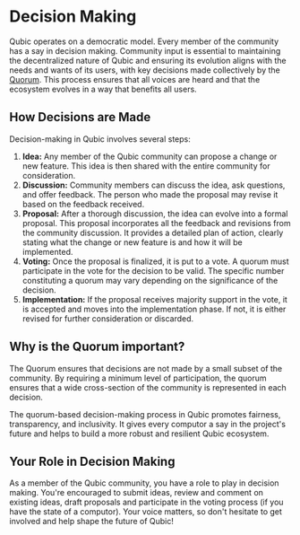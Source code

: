 # Decision Making

Qubic operates on a democratic model. Every member of the community has a say in decision making. Community input is essential to maintaining the decentralized nature of Qubic and ensuring its evolution aligns with the needs and wants of its users, with key decisions made collectively by the [Quorum](/learn/quorum). This process ensures that all voices are heard and that the ecosystem evolves in a way that benefits all users.


## How Decisions are Made

Decision-making in Qubic involves several steps:

1. **Idea:** Any member of the Qubic community can propose a change or new feature. This idea is then shared with the entire community for consideration.
2. **Discussion:** Community members can discuss the idea, ask questions, and offer feedback. The person who made the proposal may revise it based on the feedback received.
3. **Proposal:** After a thorough discussion, the idea can evolve into a formal proposal. This proposal incorporates all the feedback and revisions from the community discussion. It provides a detailed plan of action, clearly stating what the change or new feature is and how it will be implemented.
4. **Voting:** Once the proposal is finalized, it is put to a vote. A quorum must participate in the vote for the decision to be valid. The specific number constituting a quorum may vary depending on the significance of the decision.
5. **Implementation:** If the proposal receives majority support in the vote, it is accepted and moves into the implementation phase. If not, it is either revised for further consideration or discarded.

## Why is the Quorum important?

The Quorum ensures that decisions are not made by a small subset of the community. By requiring a minimum level of participation, the quorum ensures that a wide cross-section of the community is represented in each decision.

The quorum-based decision-making process in Qubic promotes fairness, transparency, and inclusivity. It gives every computor a say in the project's future and helps to build a more robust and resilient Qubic ecosystem.


## Your Role in Decision Making

As a member of the Qubic community, you have a role to play in decision making. You're encouraged to submit ideas, review and comment on existing ideas, draft proposals and participate in the voting process (if you have the state of a computor). Your voice matters, so don't hesitate to get involved and help shape the future of Qubic!
